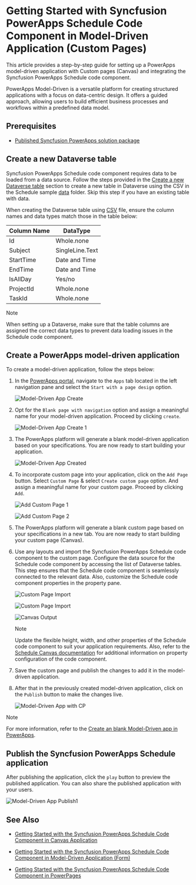 # Getting Started with Syncfusion PowerApps Schedule Code Component in Model-Driven Application (Custom Pages)

This article provides a step-by-step guide for setting up a PowerApps model-driven application with Custom pages (Canvas) and integrating the Syncfusion PowerApps Schedule code component.

PowerApps Model-Driven is a versatile platform for creating structured applications with a focus on data-centric design. It offers a guided approach, allowing users to build efficient business processes and workflows within a predefined data model.

## Prerequisites

- [Published Syncfusion PowerApps solution package](../../README.md#deploying-the-solution-package-in-the-powerapps-portal)

## Create a new Dataverse table

Syncfusion PowerApps Schedule code component requires data to be loaded from a data source. Follow the steps provided in the [Create a new Dataverse table](../common/faq.md#how-to-create-a-new-dataverse-table) section to create a new table in Dataverse using the CSV in the Schedule sample [data](../../components/schedule/data/) folder. Skip this step if you have an existing table with data.

When creating the Dataverse table using [CSV](../../components/schedule/data/scheduleData.csv) file, ensure the column names and data types match those in the table below:

| Column Name | DataType   |
|-------------|------------|
| Id          | Whole.none |
| Subject     | SingleLine.Text |
| StartTime   | Date and Time |
| EndTime     | Date and Time |
| IsAllDay    | Yes/no |
| ProjectId   | Whole.none |
| TaskId      | Whole.none |

> [!NOTE]
> When setting up a Dataverse, make sure that the table columns are assigned the correct data types to prevent data loading issues in the Schedule code component.

## Create a PowerApps model-driven application

To create a model-driven application, follow the steps below:

1. In the [PowerApps portal](https://make.powerapps.com/), navigate to the `Apps` tab located in the left navigation pane and select the `Start with a page design` option.

    ![Model-Driven App Create](../images/common/CV-App.png)

2. Opt for the `Blank page with navigation` option and assign a meaningful name for your model-driven application. Proceed by clicking `create`.

    ![Model-Driven App Create 1](../images/common/CV-App1.png)

3. The PowerApps platform will generate a blank model-driven application based on your specifications. You are now ready to start building your application.

    ![Model-Driven App Created](../images/common/MD-Created.png)

4. To incorporate custom page into your application, click on the `Add Page` button. Select `Custom Page` & select `Create custom page` option. And assign a meaningful name for your custom page. Proceed by clicking `Add`.

    ![Add Custom Page 1](../images/common/CP-AddCustomPage1.png)

    ![Add Custom Page 2](../images/common/CP-AddCustomPage2.png)

5. The PowerApps platform will generate a blank custom page based on your specifications in a new tab. You are now ready to start building your custom page (Canvas).

6. Use any layouts and import the Syncfusion PowerApps Schedule code component to the custom page. Configure the data source for the Schedule code component by accessing the list of Dataverse tables. This step ensures that the Schedule code component is seamlessly connected to the relevant data. Also, customize the Schedule code component properties in the property pane.

    ![Custom Page Import](../images/common/CP-ImportLayout.png)

    ![Custom Page Import](../images/common/CP-Import.png)

    ![Canvas Output](../images/schedule/CP-Output.png)

    > [!NOTE]
    > Update the flexible height, width, and other properties of the Schedule code component to suit your application requirements. Also, refer to the [Schedule Canvas documentation](getting-started-with-canvas.md#add-syncfusion-powerapps-schedule-code-component-into-canvas-application) for additional information on property configuration of the code component.

7. Save the custom page and publish the changes to add it in the model-driven application.

8. After that in the previously created model-driven application, click on the `Publish` button to make the changes live.

    ![Model-Driven App with CP](../images/schedule/MD-CP-Output.png)

> [!NOTE]
> For more information, refer to the [Create an blank Model-Driven app in PowerApps](https://learn.microsoft.com/en-us/power-apps/maker/model-driven-apps/build-app-three-steps).

## Publish the Syncfusion PowerApps Schedule application

After publishing the application, click the `play` button to preview the published application. You can also share the published application with your users.

![Model-Driven App Publish1](../images/schedule/MD-CP-Publish.png)

## See Also

- [Getting Started with the Syncfusion PowerApps Schedule Code Component in Canvas Application](../schedule/getting-started-with-canvas.md)

- [Getting Started with the Syncfusion PowerApps Schedule Code Component in Model-Driven Application (Form)](getting-started-with-model-driven-form.md)

- [Getting Started with the Syncfusion PowerApps Schedule Code Component in PowerPages](getting-started-with-power-pages.md)
